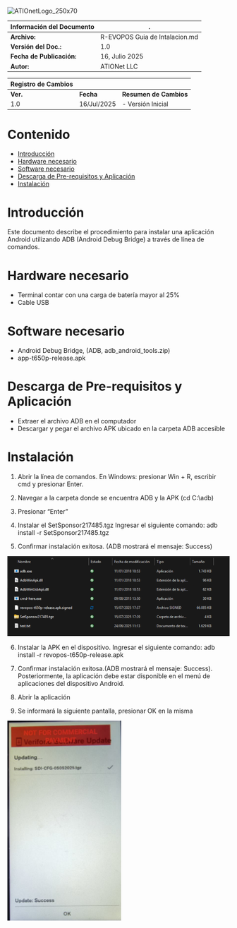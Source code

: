 
![ATIOnetLogo_250x70](https://github.com/Ationet/ationetdocs/blob/master/Content/Images/ATIOnetLogo_250x70.png)

|**Información del Documento**|.|
|--- |--- |
|**Archivo:**|R-EVOPOS Guia de Intalacion.md|
|**Versión del Doc.:**|1.0|
|**Fecha de Publicación:**|16, Julio 2025|
|**Autor:**|ATIONet LLC|

|**Registro de Cambios**|||
|--- |--- |--- |
|**Ver.**|**Fecha**|**Resumen de Cambios**|
|1.0|16/Jul/2025|- Versión Inicial


# Contenido

- [Introducción](#Introducción)
- [Hardware necesario](#Hardware-necesario)
- [Software necesario](#Software-necesario)
- [Descarga de Pre-requisitos y Aplicación](#Descarga-de-Pre-requisitos-y-Aplicación)
- [Instalación](#Instalación)

# Introducción

Este documento describe el procedimiento para instalar una aplicación Android utilizando ADB (Android Debug Bridge) a través de línea de comandos. 

# Hardware necesario

* Terminal contar con una carga de batería mayor al 25% 
* Cable USB

# Software necesario

* Android Debug Bridge, (ADB, adb_android_tools.zip)
* app-t650p-release.apk​

# Descarga de Pre-requisitos y Aplicación

* Extraer el archivo ADB en el computador
* Descargar y pegar el archivo APK ubicado en la carpeta ADB accesible

# Instalación

1. Abrir la línea de comandos. En Windows: presionar Win + R, escribir cmd y presionar Enter.

2. Navegar a la carpeta donde se encuentra ADB y la APK (cd C:\adb)

3. Presionar “Enter” 

4. Instalar el SetSponsor217485.tgz Ingresar el siguiente comando: adb install -r SetSponsor217485.tgz

5. Confirmar instalación exitosa. (ADB mostrará el mensaje: Success)

![Requisitos](https://github.com/Ationet/ationetdocs/blob/master/Content/Images/R-EVOPOS%20Guia%20de%20Intalacion/Requisitos.png)

6. Instalar la APK en el dispositivo. Ingresar el siguiente comando: adb install -r revopos-t650p-release.apk 
 
7. Confirmar instalación exitosa.(ADB mostrará el mensaje: Success). Posteriormente, la aplicación debe estar disponible en el menú de aplicaciones del dispositivo Android. 

8. Abrir la aplicación 

9. Se informará la siguiente pantalla, presionar OK en la misma 

![Resultados](https://github.com/Ationet/ationetdocs/blob/master/Content/Images/R-EVOPOS%20Guia%20de%20Intalacion/Resultados.png)
